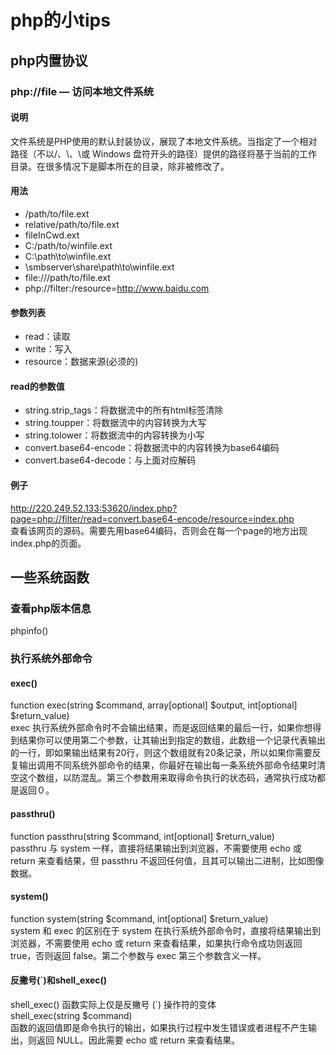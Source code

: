 # php的小tips
## php内置协议
### php://file — 访问本地文件系统
#### 说明
文件系统是PHP使用的默认封装协议，展现了本地文件系统。当指定了一个相对路径（不以/、\、\\或 Windows 盘符开头的路径）提供的路径将基于当前的工作目录。在很多情况下是脚本所在的目录，除非被修改了。 
#### 用法
- /path/to/file.ext
- relative/path/to/file.ext
- fileInCwd.ext
- C:/path/to/winfile.ext
- C:\path\to\winfile.ext
- \\smbserver\share\path\to\winfile.ext
- file:///path/to/file.ext
- php://filter:/resource=http://www.baidu.com
#### 参数列表
- read：读取
- write：写入
- resource：数据来源(必须的)
#### read的参数值
- string.strip_tags：将数据流中的所有html标签清除
- string.toupper：将数据流中的内容转换为大写
- string.tolower：将数据流中的内容转换为小写
- convert.base64-encode：将数据流中的内容转换为base64编码
- convert.base64-decode：与上面对应解码
#### 例子
http://220.249.52.133:53620/index.php?page=php://filter/read=convert.base64-encode/resource=index.php  
查看该网页的源码。需要先用base64编码，否则会在每一个page的地方出现index.php的页面。  
  
## 一些系统函数
### 查看php版本信息
phpinfo()
### 执行系统外部命令
#### exec()
function exec(string $command, array[optional] $output, int[optional] $return_value)  
exec 执行系统外部命令时不会输出结果，而是返回结果的最后一行，如果你想得到结果你可以使用第二个参数，让其输出到指定的数组，此数组一个记录代表输出的一行，即如果输出结果有20行，则这个数组就有20条记录，所以如果你需要反复输出调用不同系统外部命令的结果，你最好在输出每一条系统外部命令结果时清空这个数组，以防混乱。第三个参数用来取得命令执行的状态码，通常执行成功都是返回０。  
#### passthru()
function passthru(string $command, int[optional] $return_value)  
passthru 与 system 一样，直接将结果输出到浏览器，不需要使用 echo 或 return 来查看结果，但 passthru 不返回任何值，且其可以输出二进制，比如图像数据。  
#### system()
function system(string $command, int[optional] $return_value)  
system 和 exec 的区别在于 system 在执行系统外部命令时，直接将结果输出到浏览器，不需要使用 echo 或 return 来查看结果，如果执行命令成功则返回 true，否则返回 false。第二个参数与 exec 第三个参数含义一样。  
#### 反撇号(`)和shell_exec()
shell_exec() 函数实际上仅是反撇号 (`) 操作符的变体  
shell_exec(string $command)  
函数的返回值即是命令执行的输出，如果执行过程中发生错误或者进程不产生输出，则返回 NULL。因此需要 echo 或 return 来查看结果。
